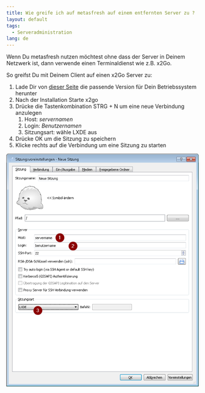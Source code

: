 ```yaml
---
title: Wie greife ich auf metasfresh auf einem entfernten Server zu ?
layout: default
tags:
  - Serveradministration
lang: de
---
```


Wenn Du metasfresh nutzen möchtest ohne dass der Server in Deinem Netzwerk ist, dann verwende einen Terminaldienst wie z.B. x2Go.

So greifst Du mit Deinem Client auf einen x2Go Server zu:

1. Lade Dir von [dieser Seite](http://wiki.x2go.org/doku.php/download:start) die passende Version für Dein Betriebssystem herunter 
1. Nach der Installation Starte x2go
1. Drücke die Tastenkombination STRG + N um eine neue Verbindung anzulegen
   1. Host: *servernamen*
   1. Login: *Benutzernamen*
   1. Sitzungsart: wähle LXDE aus 
1. Drücke OK um die Sitzung zu speichern
1. Klicke rechts auf die Verbindung um eine Sitzung zu starten

![x2go](../images/de_x2go_sitzung.png)
